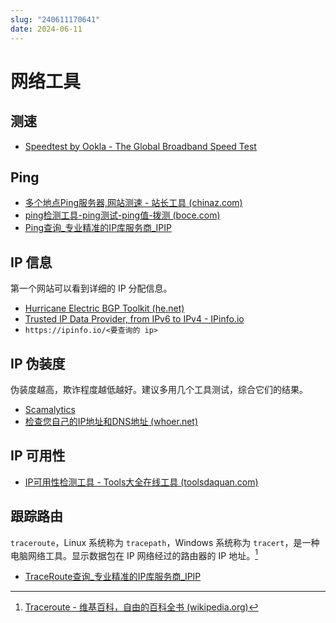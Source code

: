 ```yaml
---
slug: "240611170641"
date: 2024-06-11
---
```


# 网络工具

## 测速

- [Speedtest by Ookla - The Global Broadband Speed Test](https://www.speedtest.net/)

## Ping

- [多个地点Ping服务器,网站测速 - 站长工具 (chinaz.com)](https://ping.chinaz.com/)
- [ping检测工具-ping测试-ping值-拨测 (boce.com)](https://www.boce.com/ping)
- [Ping查询_专业精准的IP库服务商_IPIP](https://tools.ipip.net/newping.php)

## IP 信息

第一个网站可以看到详细的 IP 分配信息。

- [Hurricane Electric BGP Toolkit (he.net)](https://bgp.he.net/)
- [Trusted IP Data Provider, from IPv6 to IPv4 - IPinfo.io](https://ipinfo.io/)
- `https://ipinfo.io/<要查询的 ip>`

## IP 伪装度

伪装度越高，欺诈程度越低越好。建议多用几个工具测试，综合它们的结果。

- [Scamalytics](https://scamalytics.com/)
- [检查您自己的IP地址和DNS地址 (whoer.net)](https://whoer.net/zh)

## IP 可用性

- [IP可用性检测工具 - Tools大全在线工具 (toolsdaquan.com)](https://www.toolsdaquan.com/ipcheck/)

## 跟踪路由

`traceroute`，Linux 系统称为 `tracepath`，Windows 系统称为 `tracert`，是一种电脑网络工具。显示数据包在 IP 网络经过的路由器的 IP 地址。[^1]

- [TraceRoute查询_专业精准的IP库服务商_IPIP](https://tools.ipip.net/traceroute.php)

[^1]: [Traceroute - 维基百科，自由的百科全书 (wikipedia.org)](https://zh.wikipedia.org/zh-cn/Traceroute)
